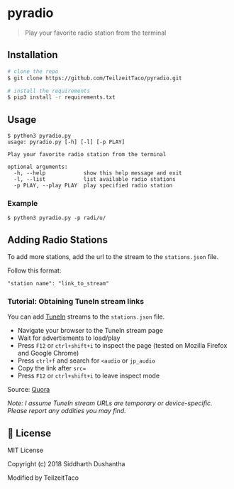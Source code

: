 # pyradio
> Play your favorite radio station from the terminal

## Installation
```bash
# clone the repo
$ git clone https://github.com/TeilzeitTaco/pyradio.git

# install the requirements
$ pip3 install -r requirements.txt
```

## Usage
```
$ python3 pyradio.py
usage: pyradio.py [-h] [-l] [-p PLAY]

Play your favorite radio station from the terminal

optional arguments:
  -h, --help            show this help message and exit
  -l, --list            list available radio stations
  -p PLAY, --play PLAY  play specified radio station
```
### Example
```
$ python3 pyradio.py -p radi/u/
```

## Adding Radio Stations
To add more stations, add the url to the stream to the ```stations.json``` file.

Follow this format:
```
"station name": "link_to_stream"
```
### Tutorial: Obtaining TuneIn stream links
You can add [TuneIn](https://tunein.com/) streams to the ```stations.json``` file.

* Navigate your browser to the TuneIn stream page
* Wait for advertisments to load/play
* Press ```F12``` or ```ctrl+shift+i``` to inspect the page (tested on Mozilla Firefox and Google Chrome)
* Press ```ctrl+f``` and search for ```<audio``` or ```jp_audio```
* Copy the link after ```src=```
* Press ```F12``` or ```ctrl+shift+i``` to leave inspect mode

Source: [Quora](https://www.quora.com/How-do-I-get-a-streaming-URL-for-Tunein)

*Note: I assume TuneIn stream URLs are temporary or device-specific. Please report any oddities you may find.*

## :scroll: License
MIT License

Copyright (c) 2018 Siddharth Dushantha

Modified by TeilzeitTaco
